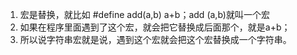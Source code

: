 

1. 宏是替换，就比如 #define add(a,b)	a+b；add (a,b)就叫一个宏
2. 如果在程序里面遇到了这个宏，就会把它替换成后面那个，就是a+b；
3. 所以说字符串宏就是说，遇到这个宏就会把这个宏替换成一个字符串。 
